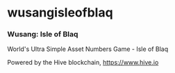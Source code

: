 # wusangisleofblaq

### Wusang: Isle of Blaq

World's Ultra Simple Asset Numbers Game - Isle of Blaq

Powered by the Hive blockchain, https://www.hive.io